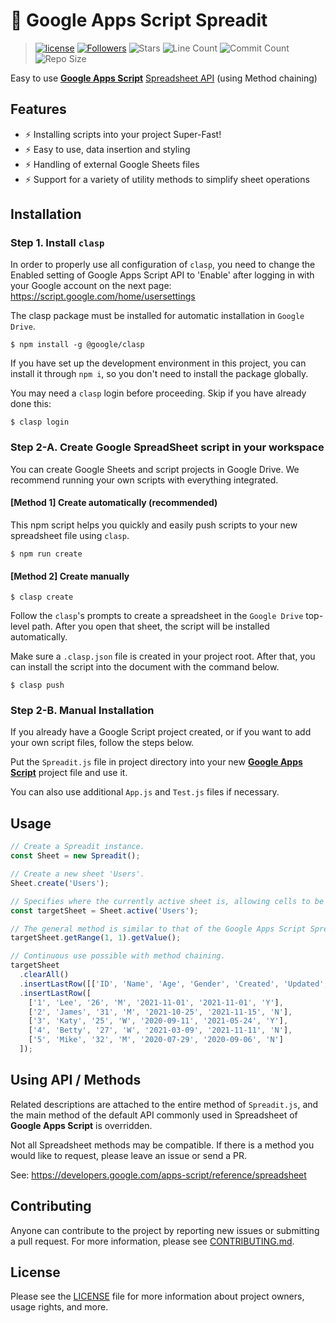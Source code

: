 # 🔌 Google Apps Script Spreadit

> [![license](https://img.shields.io/badge/license-MIT-blue.svg)](https://github.com/jooy2/spreadit/blob/main/LICENSE) [![Followers](https://img.shields.io/github/followers/jooy2?style=social)](https://github.com/jooy2) ![Stars](https://img.shields.io/github/stars/jooy2/google-apps-script-sheetio?style=social) ![Line Count](https://img.shields.io/tokei/lines/github/jooy2/google-apps-script-sheetio) ![Commit Count](https://img.shields.io/github/commit-activity/y/jooy2/google-apps-script-sheetio) ![Repo Size](https://img.shields.io/github/repo-size/jooy2/google-apps-script-sheetio)

Easy to use **[Google Apps Script](https://script.google.com)** [Spreadsheet API](https://developers.google.com/apps-script/reference/spreadsheet) (using Method chaining)

## Features

- ⚡️ Installing scripts into your project Super-Fast!
- ⚡️ Easy to use, data insertion and styling
- ⚡️ Handling of external Google Sheets files
- ⚡️ Support for a variety of utility methods to simplify sheet operations

## Installation

### Step 1. Install `clasp`

In order to properly use all configuration of `clasp`, you need to change the Enabled setting of Google Apps Script API to 'Enable' after logging in with your Google account on the next page: https://script.google.com/home/usersettings

The clasp package must be installed for automatic installation in `Google Drive`.

```shell
$ npm install -g @google/clasp
```

If you have set up the development environment in this project, you can install it through `npm i`, so you don't need to install the package globally.

You may need a `clasp` login before proceeding. Skip if you have already done this:

```shell
$ clasp login
```

### Step 2-A. Create Google SpreadSheet script in your workspace

You can create Google Sheets and script projects in Google Drive. We recommend running your own scripts with everything integrated.

#### [Method 1] Create automatically (recommended)

This npm script helps you quickly and easily push scripts to your new spreadsheet file using `clasp`.

```shell
$ npm run create
```

#### [Method 2] Create manually

```shell
$ clasp create
```

Follow the `clasp`'s prompts to create a spreadsheet in the `Google Drive` top-level path. After you open that sheet, the script will be installed automatically.

Make sure a `.clasp.json` file is created in your project root. After that, you can install the script into the document with the command below.

```shell
$ clasp push
```

### Step 2-B. Manual Installation

If you already have a Google Script project created, or if you want to add your own script files, follow the steps below.

Put the `Spreadit.js` file in project directory into your new **[Google Apps Script](https://script.google.com)** project file and use it.

You can also use additional `App.js` and `Test.js` files if necessary.

## Usage

```javascript
// Create a Spreadit instance.
const Sheet = new Spreadit();

// Create a new sheet 'Users'.
Sheet.create('Users');

// Specifies where the currently active sheet is, allowing cells to be processed.
const targetSheet = Sheet.active('Users');

// The general method is similar to that of the Google Apps Script Spreadsheet.
targetSheet.getRange(1, 1).getValue();

// Continuous use possible with method chaining.
targetSheet
  .clearAll()
  .insertLastRow([['ID', 'Name', 'Age', 'Gender', 'Created', 'Updated', 'Subscription']])
  .insertLastRow([
    ['1', 'Lee', '26', 'M', '2021-11-01', '2021-11-01', 'Y'],
    ['2', 'James', '31', 'M', '2021-10-25', '2021-11-15', 'N'],
    ['3', 'Katy', '25', 'W', '2020-09-11', '2021-05-24', 'Y'],
    ['4', 'Betty', '27', 'W', '2021-03-09', '2021-11-11', 'N'],
    ['5', 'Mike', '32', 'M', '2020-07-29', '2020-09-06', 'N']
  ]);
```

## Using API / Methods

Related descriptions are attached to the entire method of `Spreadit.js`, and the main method of the default API commonly used in Spreadsheet of **Google Apps Script** is overridden.

Not all Spreadsheet methods may be compatible. If there is a method you would like to request, please leave an issue or send a PR.

See: https://developers.google.com/apps-script/reference/spreadsheet

## Contributing

Anyone can contribute to the project by reporting new issues or submitting a pull request. For more information, please see [CONTRIBUTING.md](CONTRIBUTING.md).

## License

Please see the [LICENSE](LICENSE) file for more information about project owners, usage rights, and more.
